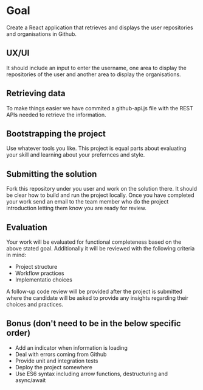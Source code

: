 # Goal

Create a React application that retrieves and displays the user repositories and organisations in Github.

## UX/UI

It should include an input to enter the username, one area to display the repositories of the user and another
area to display the organisations.

## Retrieving data

To make things easier we have commited a github-api.js file with the REST APIs needed to retrieve the information.

## Bootstrapping the project

Use whatever tools you like. This project is equal parts about evaluating your skill and learning about your
prefernces and style.

## Submitting the solution

Fork this repository under you user and work on the solution there. It should be clear how to build and run the
project locally. Once you have completed your work send an email to the team member who do the project
introduction letting them know you are ready for review.

## Evaluation

Your work will be evaluated for functional completeness based on the above stated goal. Additionally it will
be reviewed with the following criteria in mind:

* Project structure
* Workflow practices
* Implementatio choices

A follow-up code review will be provided after the project is submitted where the candidate will be asked to
provide any insights regarding their choices and practices.

## Bonus (don't need to be in the below specific order)

* Add an indicator when information is loading
* Deal with errors coming from Github
* Provide unit and integration tests
* Deploy the project somewhere
* Use ES6 syntax including arrow functions, destructuring and async/await
